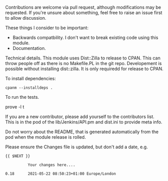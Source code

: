 Contributions are welcome via pull request, although modifications may be requested.  If you're unsure about something, feel free to raise an issue first to allow discussion.

These things I consider to be important:

* Backwards compatbility.  I don't want to break existing code using this module.
* Documentation.

Technical details.  This module uses Dist::Zilla to release to CPAN.  This can throw people off as there is no Makefile.PL in the git repo.  Developement is possible without installing dist::zilla.  It is only requiredd for release to CPAN.

To install dependencies:

    cpanm --installdeps .

To run the tests.

   prove -l t
   
If you are a new contributor, please add yourself to the contributors list.  This is in the pod of the lib/Jenkins/API.pm and dist.ini to provide meta info.

Do not worry about the README, that is generated automatically from the pod when the module release is rolled.

Please ensure the Changes file is updated, but don't add a date, e.g.

    {{ $NEXT }}

              Your changes here....

    0.18      2021-05-22 08:50:23+01:00 Europe/London
